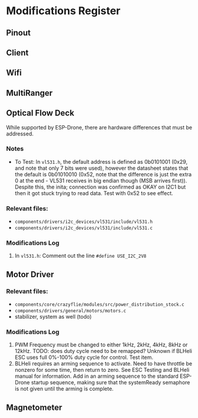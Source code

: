 # Modifications Register

## Pinout

## Client

## Wifi

## MultiRanger

## Optical Flow Deck
While supported by ESP-Drone, there are hardware differences that must be addressed.
### Notes
- To Test: In `vl531.h`, the default address is defined as 0b0101001 (0x29, and note that only 7 bits were used), however the datasheet states that the default is 0b01010010 (0x52, note that the difference is just the extra 0 at the end - VL531 receives in big endian though (MSB arrives first)). Despite this, the inita; connection was confirmed as OKAY on I2C1 but then it got stuck trying to read data. Test with 0x52 to see effect.

### Relevant files:
- `components/drivers/i2c_devices/vl531/include/vl531.h`
- `components/drivers/i2c_devices/vl531/include/vl531.c`

### Modifications Log
1. In `vl531.h`: Comment out the line `#define USE_I2C_2V8`

## Motor Driver

### Relevant files:
- `components/core/crazyflie/modules/src/power_distribution_stock.c`
- `components/drivers/general/motors/motors.c`
- stabilizer, system as well (todo)

### Modifications Log
1. PWM Frequency must be changed to either 1kHz, 2kHz, 4kHz, 8kHz or 12kHz. TODO: does duty cycle need to be remapped? Unknown if BLHeli ESC uses full 0%-100% duty cycle for control. Test item.
2. BLHeli requires an arming sequence to activate. Need to have throttle be nonzero for some time, then return to zero. See ESC Testing and BLHeli manual for information. Add in an arming sequence to the standard ESP-Drone startup sequence, making sure that the systemReady semaphore is not given until the arming is complete.

## Magnetometer

